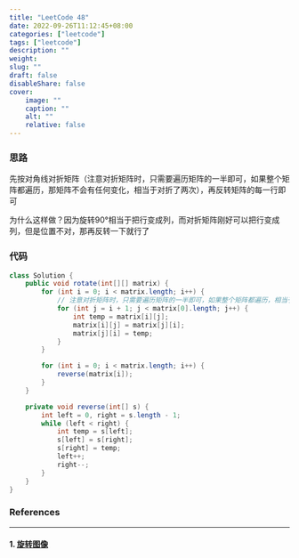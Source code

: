 ```yaml
---
title: "LeetCode 48"
date: 2022-09-26T11:12:45+08:00
categories: ["leetcode"]
tags: ["leetcode"]
description: ""
weight:
slug: ""
draft: false
disableShare: false
cover:
    image: ""
    caption: ""
    alt: ""
    relative: false
---
```


### 思路

先按对角线对折矩阵（注意对折矩阵时，只需要遍历矩阵的一半即可，如果整个矩阵都遍历，那矩阵不会有任何变化，相当于对折了两次），再反转矩阵的每一行即可

为什么这样做？因为旋转90°相当于把行变成列，而对折矩阵刚好可以把行变成列，但是位置不对，那再反转一下就行了

### 代码

```java
class Solution {
    public void rotate(int[][] matrix) {
        for (int i = 0; i < matrix.length; i++) {
            // 注意对折矩阵时，只需要遍历矩阵的一半即可，如果整个矩阵都遍历，相当于对折了两次，所以这里要写j = i + 1
            for (int j = i + 1; j < matrix[0].length; j++) {
                int temp = matrix[i][j];
                matrix[i][j] = matrix[j][i];
                matrix[j][i] = temp;
            }
        }

        for (int i = 0; i < matrix.length; i++) {
            reverse(matrix[i]);
        }
    }

    private void reverse(int[] s) {
        int left = 0, right = s.length - 1;
        while (left < right) {
            int temp = s[left];
            s[left] = s[right];
            s[right] = temp;
            left++;
            right--;
        }
    }
}
```

### References

---

#### 1. [旋转图像](https://leetcode.cn/problems/rotate-image/)
